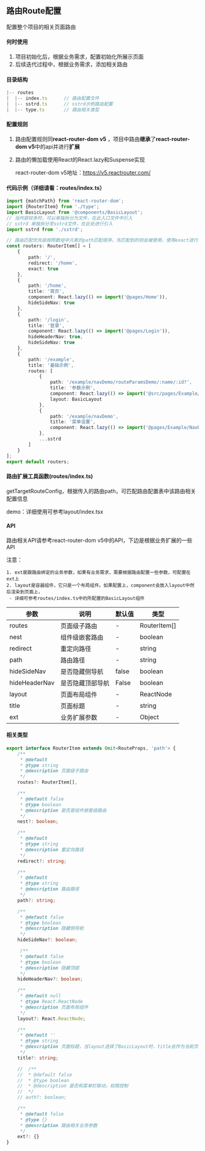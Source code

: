 ## 路由Route配置

配置整个项目的相关页面路由

#### 何时使用

1. 项目初始化后，根据业务需求，配置初始化所展示页面
2. 后续迭代过程中，根据业务需求，添加相关路由

#### 目录结构

```javascript
|-- routes
|  |-- index.ts      // 路由配置文件
|  |-- sstrd.ts      // sstrd示例路由配置
|  |-- type.ts       // 路由相关类型
```

#### **配置规则**

1. 路由配置规则同**react-router-dom v5** ，项目中路由**继承**了**react-router-dom v5**中的api并进行**扩展**

2. 路由的懒加载使用React的React.lazy和Suspense实现

   react-router-dom v5地址：https://v5.reactrouter.com/

#### 代码示例（详细请看：routes/index.ts）

```typescript
import {matchPath} from 'react-router-dom';
import {RouterItem} from './type';
import BasicLayout from '@components/BasicLayout';
// 当内容较多时，可以单独拆分为文件，在此入口文件中引入
// sstrd 单独拆分至sstrd文件，在此处进行引入
import sstrd from './sstrd';

// 路由匹配优先级按照数组中元素的path匹配顺序，先匹配到的则会被使用，使用exact进行精准匹配。
const routers: RouterItem[] = [
    {
        path: '/',
        redirect: '/home',
        exact: true
    },
    {
        path: '/home',
        title: '首页',
        component: React.lazy(() => import('@pages/Home')),
        hideSideNav: true
    },
    {
        path: '/login',
        title: '登录',
        component: React.lazy(() => import('@pages/Login')),
        hideHeaderNav: true,
        hideSideNav: true
    },
    {
        path: '/example',
        title: '基础示例',
        routes: [
            {
                path: '/example/navDemo/routeParamsDemo/:name/:id?',
                title: '参数示例',
                component: React.lazy(() => import('@src/pages/Example/RouteParamsDemo')),
                layout: BasicLayout
            },
            {
                path: '/example/navDemo',
                title: '菜单设置',
                component: React.lazy(() => import('@pages/Example/NavDemo'))
            },
            ...sstrd
        ]
    }
];
export default routers;
```

#### 路由扩展工具函数(routes/index.ts)

getTargetRouteConfig，根据传入的路由path，可匹配路由配置表中该路由相关配置信息

demo：详细使用可参考layout/index.tsx

#### API

路由相关API请参考react-router-dom v5中的API，下边是根据业务扩展的一些API

注意： 

	1. ext是跟路由绑定的业务参数，如果有业务需求，需要根据路由配置一些参数，可配置在ext上
 	2. layout是容器组件，它只是一个布局组件。如果配置上，component会放入layout中然后渲染到页面上，
     - 详细可参考routes/index.ts中的所配置的BasicLayout组件

| 参数          | 说明             | 默认值 | 类型         |
| ------------- | ---------------- | ------ | ------------ |
| routes        | 页面级子路由     | -      | RouterItem[] |
| nest          | 组件级嵌套路由   | -      | boolean      |
| redirect      | 重定向路径       | -      | string       |
| path          | 路由路径         | -      | string       |
| hideSideNav   | 是否隐藏侧导航   | false  | boolean      |
| hideHeaderNav | 是否隐藏顶部导航 | False  | boolean      |
| layout        | 页面布局组件     | -      | ReactNode    |
| title         | 页面标题         | -      | string       |
| ext           | 业务扩展参数     | -      | Object       |

#### 相关类型

```typescript
export interface RouterItem extends Omit<RouteProps, 'path'> {
    /**
     * @default
     * @type string
     * @description 页面级子路由
     */
    routes?: RouterItem[],

    /**
     * @default false
     * @type boolean
     * @description 是否是组件嵌套级路由
     */
    nest?: boolean;

    /**
     * @default
     * @type string
     * @description 重定向路径
     */
    redirect?: string;

    /**
     * @default
     * @type string
     * @description 路由路径
     */
    path?: string;

    /**
     * @default false
     * @type boolean
     * @description 隐藏侧导航
     */
    hideSideNav?: boolean;

     /**
     * @default false
     * @type boolean
     * @description 隐藏顶部
     */
    hideHeaderNav?: boolean;

    /**
     * @default null
     * @type React.ReactNode
     * @description 页面布局组件
     */
    layout?: React.ReactNode;

    /**
     * @default ''
     * @type string
     * @description 页面标题，当layout选择了BasicLayout时，title会作为当前页面的title
     */
    title?: string;

    //  /**
    //  * @default false
    //  * @type boolean
    //  * @description 是否和菜单栏联动，权限控制
    //  */
    // auth?: boolean;

    /**
     * @default false
     * @type {}
     * @description 路由相关业务参数
     */
    ext?: {}
}
```

